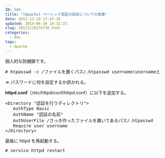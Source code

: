 ```yaml
---
ID: 589
title: "[Apache] ベーシック認証の設定についての覚書"
date: 2012-12-19 17:47:36
updated: 2014-06-20 10:32:23
slug: 20121219174736.html
categories:
  - dev
tags:
  - Apache
---
```


個人的な防備録です。

<!--more-->
<pre class="linenums"># htpasswd -c /ファイルを置くパス/.htpasswd username(usernameという名前のユーザ)</pre>

<span class="text-muted">⇒ パスワードに何を設定するか訊かれる。</span>

<b>httpd.conf</b>（/etc/httpd/conf/httpd.conf）に以下を追加する。

<pre class="linenums">
&lt;Directory &quot;認証を行うディレクトリ&quot;&gt;
   AuthType Basic
   AuthName &quot;認証の名前&quot;
   AuthUserFile /さっき作ったファイルを置いてあるパス/.htpasswd
   Require user username
&lt;/Directory&gt;
</pre>

最後に httpd を再起動する。

<pre class="linenums"># service httpd restart</pre>
